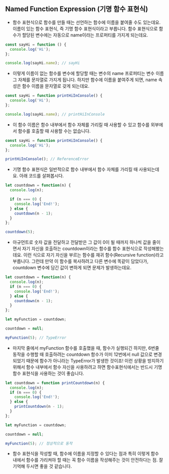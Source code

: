 ## Named Function Expression (기명 함수 표현식)
- 함수 표현식으로 함수를 만들 때는 선언하는 함수에 이름을 붙여줄 수도 있는데요.
이름이 있는 함수 표현식, 즉 기명 함수 표현식이라고 부릅니다.
함수 표현식으로 함수가 할당된 변수에는 자동으로 name이라는 프로퍼티를 가지게 되는데요.
```js
const sayHi = function () {
  console.log('Hi');
};

console.log(sayHi.name); // sayHi
```
- 이렇게 이름이 없는 함수를 변수에 할당할 때는 변수의 name 프로퍼티는 변수 이름 그 자체를 문자열로 가지게 됩니다. 하지만 함수에 이름을 붙여주게 되면, name 속성은 함수 이름을 문자열로 갖게 되는데요.
```js
const sayHi = function printHiInConsole() {
  console.log('Hi');
};

console.log(sayHi.name); // printHiInConsole
```
- 이 함수 이름은 함수 내부에서 함수 자체를 가리킬 때 사용할 수 있고 함수를 외부에서 함수를 호출할 때 사용할 수는 없습니다.
```js
const sayHi = function printHiInConsole() {
  console.log('Hi');
};

printHiInConsole(); // ReferenceError
```
- 기명 함수 표현식은 일반적으로 함수 내부에서 함수 자체를 가리킬 때 사용되는데요. 아래 코드를 살펴봅시다.
```js
let countdown = function(n) {
  console.log(n);

  if (n === 0) {
    console.log('End!');
  } else {
    countdown(n - 1);
  }
};

countdown(5);
```
- 아규먼트로 숫자 값을 전달하고 전달받은 그 값이 0이 될 때까지 하나씩 값을 줄이면서 자기 자신을 호출하는 countdown이라는 함수를 함수 표현식으로 작성해봤는데요. 이런 식으로 자기 자신을 부르는 함수를 재귀 함수(Recursive function)라고 부릅니다.
그런데 만약 이 함수를 복사하려고 다른 변수에 똑같이 담았다가, countdown 변수에 담긴 값이 변하게 되면 문제가 발생하는데요.
```js
let countdown = function(n) {
  console.log(n);
  if (n === 0) {
    console.log('End!');
  } else {
    countdown(n - 1);
  }
};

let myFunction = countdown;

countdown = null;

myFunction(5); // TypeError
```

- 마지막 줄에서 myFunction 함수를 호출했을 때, 함수가 실행되긴 하지만, 6번줄 동작을 수행할 때 호출하려는 countdown 함수가 이미 12번에서 null 값으로 변경되었기 때문에 함수가 아니라는 TypeError가 발생한 것이죠!
이런 상황을 방지하기 위해서 함수 내부에서 함수 자신을 사용하려고 하면 함수표현식에서는 반드시 기명 함수 표현식을 사용하는 것이 좋습니다.
```js
let countdown = function printCountdown(n) {
  console.log(n);
  if (n === 0) {
    console.log('End!');
  } else {
    printCountdown(n - 1);
  }
};

let myFunction = countdown;

countdown = null;

myFunction(5); // 정상적으로 동작
```

- 함수 표현식을 작성할 때, 함수에 이름을 지정할 수 있다는 점과 특히 이렇게 함수 내에서 함수를 가리켜야 할 때는 꼭 함수 이름을 작성해주는 것이 안전하다는 점. 잘 기억해 두시면 좋을 것 같습니다.